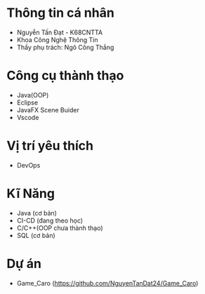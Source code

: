 # Thông tin cá nhân
- Nguyễn Tấn Đạt - K68CNTTA
- Khoa Công Nghệ Thông Tin
- Thầy phụ trách: Ngô Công Thắng

# Công cụ thành thạo
- Java(OOP)
- Eclipse
- JavaFX Scene Buider
- Vscode
  
# Vị trí yêu thích 
- DevOps

# Kĩ Năng 
- Java (cơ bản)
- CI-CD (đang theo học)
- C/C++(OOP chưa thành thạo)
- SQL (cơ bản)

# Dự án
- Game_Caro (https://github.com/NguyenTanDat24/Game_Caro)
